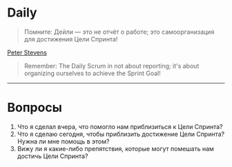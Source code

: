 # Daily

> Помните: Дейли — это не отчёт о работе;
> это самоорганизация для достижения Цели Спринта!

[Peter Stevens](https://www.scrumalliance.org/members/2491)

> Remember: The Daily Scrum in not about reporting;
> it's about organizing ourselves to achieve the Sprint Goal!

---

# Вопросы

1. Что я сделал вчера, что помогло нам приблизиться к Цели Спринта?
2. Что я сделаю сегодня, чтобы приблизить достижение Цели Спринта? Нужна ли мне помощь в этом?
3. Вижу ли я какие-либо препятствия, которые могут помешать нам достичь Цели Спринта?
